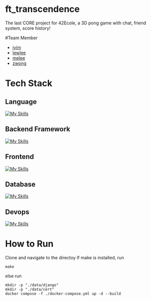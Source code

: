 # ft_transcendence
The last CORE project for 42Ecole, a 3D pong game with chat, friend system, score history!

#Team Member
+ [jyim](https://github.com/SkyHearts "Github Profile")
+ [lewlee](https://github.com/lewislee42 "Github Profile")
+ [melee](https://github.com/mseong123 "Github Profile")
+ [zwong](https://github.com/Wongoose "Github Profile")

# Tech Stack
## Language
[![My Skills](https://skillicons.dev/icons?i=py,js,html,css)](https://skillicons.dev)
## Backend Framework
[![My Skills](https://skillicons.dev/icons?i=django)](https://skillicons.dev)
## Frontend
[![My Skills](https://skillicons.dev/icons?i=threejs,js,html,css)](https://skillicons.dev)
## Database
[![My Skills](https://skillicons.dev/icons?i=postgres)](https://skillicons.dev)
## Devops
[![My Skills](https://skillicons.dev/icons?i=docker)](https://skillicons.dev)

# How to Run
Clone and navigate to the directoy
If make is installed, run
```
make
```
else run
```
mkdir -p "./data/django"
mkdir -p "./data/cert"
docker compose -f ./docker-compose.yml up -d --build
```
